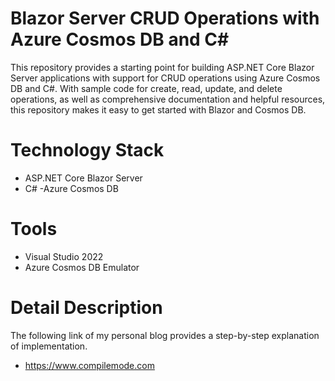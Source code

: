 # Blazor Server CRUD Operations with Azure Cosmos DB and C#

This repository provides a starting point for building ASP.NET Core Blazor Server applications with support for CRUD operations using Azure Cosmos DB and C#. With sample code for create, read, update, and delete operations, as well as comprehensive documentation and helpful resources, this repository makes it easy to get started with Blazor and Cosmos DB.

# Technology Stack
- ASP.NET Core Blazor Server
- C#
-Azure Cosmos DB
# Tools
- Visual Studio 2022
- Azure Cosmos DB Emulator

# Detail Description

The following link of my personal blog provides a step-by-step explanation of implementation.



- https://www.compilemode.com
